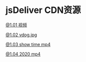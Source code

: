 
# jsDeliver CDN资源
[@1.01 视频](https://cdn.jsdelivr.net/gh/lee981265/CDN@1.0.1/test.mp4)

[@1.02 vdog.jpg](https://cdn.jsdelivr.net/gh/lee981265/CDN@1.02/img/caigou.jpg) 

[@1.03 show time mp4](https://cdn.jsdelivr.net/gh/lee981265/CDN@1.03/aa6727c2e3a3b42f8d494e4cb93dde65.mp4)

[@1.04 2020 mp4](https://cdn.jsdelivr.net/gh/lee981265/CDN@1.04/video/2020.mp4)


